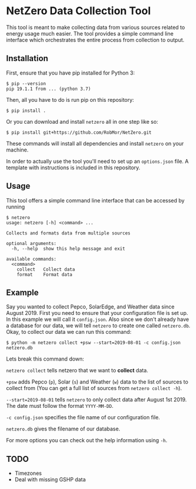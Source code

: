 # NetZero Data Collection Tool

This tool is meant to make collecting data from various sources related to 
energy usage much easier. The tool provides a simple command line interface
which orchestrates the entire process from collection to output.

## Installation

First, ensure that you have pip installed for Python 3:

```console
$ pip --version
pip 19.1.1 from ... (python 3.7)
```

Then, all you have to do is run pip on this repository:

```console
$ pip install .
```

Or you can download and install `netzero` all in one step like so:

```console
$ pip install git+https://github.com/RobMor/NetZero.git
```

These commands will install all dependencies and install `netzero` on your
machine.

In order to actually use the tool you'll need to set up an `options.json` file.
A template with instructions is included in this repository.

## Usage

This tool offers a simple command line interface that can be accessed by running

```console
$ netzero
usage: netzero [-h] <command> ...

Collects and formats data from multiple sources

optional arguments:
  -h, --help  show this help message and exit

available commands:
  <command>
    collect   Collect data
    format    Format data

```

## Example

Say you wanted to collect Pepco, SolarEdge, and Weather data since August 2019.
First you need to ensure that your configuration file is set up. In this example
we will call it `config.json`. Also since we don't already have a database for 
our data, we will tell `netzero` to create one called `netzero.db`. Okay, to 
collect our data we can run this command:

```console
$ python -m netzero collect +psw --start=2019-08-01 -c config.json netzero.db
```

Lets break this command down:

`netzero collect` tells netzero that we want to **collect** data.

`+psw` adds Pepco (`p`), Solar (`s`) and Weather (`w`) data to the list of
sources to collect from (You can get a full list of sources from `netzero collect -h`).

`--start=2019-08-01` tells `netzero` to only collect data after August 1st 2019.
The date must follow the format `YYYY-MM-DD`.

`-c config.json` specifies the file name of our configuration file.

`netzero.db` gives the filename of our database.

For more options you can check out the help information using `-h`.

## TODO

* Timezones
* Deal with missing GSHP data
